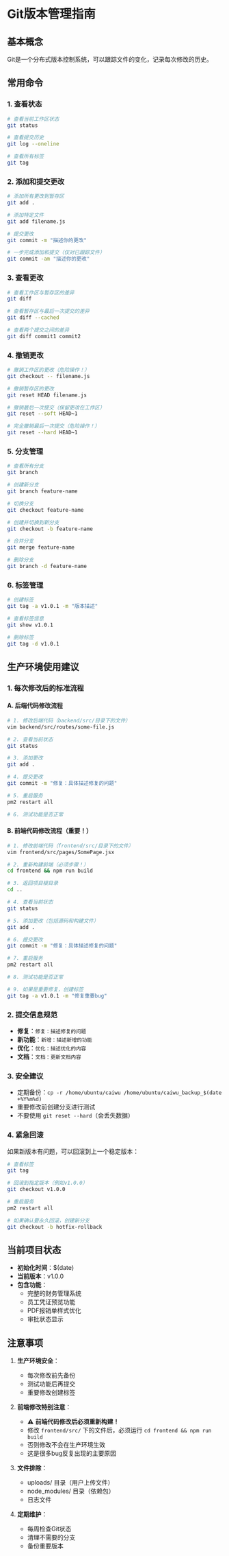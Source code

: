 # Git版本管理指南

## 基本概念

Git是一个分布式版本控制系统，可以跟踪文件的变化，记录每次修改的历史。

## 常用命令

### 1. 查看状态
```bash
# 查看当前工作区状态
git status

# 查看提交历史
git log --oneline

# 查看所有标签
git tag
```

### 2. 添加和提交更改
```bash
# 添加所有更改到暂存区
git add .

# 添加特定文件
git add filename.js

# 提交更改
git commit -m "描述你的更改"

# 一步完成添加和提交（仅对已跟踪文件）
git commit -am "描述你的更改"
```

### 3. 查看更改
```bash
# 查看工作区与暂存区的差异
git diff

# 查看暂存区与最后一次提交的差异
git diff --cached

# 查看两个提交之间的差异
git diff commit1 commit2
```

### 4. 撤销更改
```bash
# 撤销工作区的更改（危险操作！）
git checkout -- filename.js

# 撤销暂存区的更改
git reset HEAD filename.js

# 撤销最后一次提交（保留更改在工作区）
git reset --soft HEAD~1

# 完全撤销最后一次提交（危险操作！）
git reset --hard HEAD~1
```

### 5. 分支管理
```bash
# 查看所有分支
git branch

# 创建新分支
git branch feature-name

# 切换分支
git checkout feature-name

# 创建并切换到新分支
git checkout -b feature-name

# 合并分支
git merge feature-name

# 删除分支
git branch -d feature-name
```

### 6. 标签管理
```bash
# 创建标签
git tag -a v1.0.1 -m "版本描述"

# 查看标签信息
git show v1.0.1

# 删除标签
git tag -d v1.0.1
```

## 生产环境使用建议

### 1. 每次修改后的标准流程

#### A. 后端代码修改流程
```bash
# 1. 修改后端代码（backend/src/目录下的文件）
vim backend/src/routes/some-file.js

# 2. 查看当前状态
git status

# 3. 添加更改
git add .

# 4. 提交更改
git commit -m "修复：具体描述修复的问题"

# 5. 重启服务
pm2 restart all

# 6. 测试功能是否正常
```

#### B. 前端代码修改流程（重要！）
```bash
# 1. 修改前端代码（frontend/src/目录下的文件）
vim frontend/src/pages/SomePage.jsx

# 2. 重新构建前端（必须步骤！）
cd frontend && npm run build

# 3. 返回项目根目录
cd ..

# 4. 查看当前状态
git status

# 5. 添加更改（包括源码和构建文件）
git add .

# 6. 提交更改
git commit -m "修复：具体描述修复的问题"

# 7. 重启服务
pm2 restart all

# 8. 测试功能是否正常

# 9. 如果是重要修复，创建标签
git tag -a v1.0.1 -m "修复重要bug"
```

### 2. 提交信息规范
- **修复**：`修复：描述修复的问题`
- **新功能**：`新增：描述新增的功能`
- **优化**：`优化：描述优化的内容`
- **文档**：`文档：更新文档内容`

### 3. 安全建议
- 定期备份：`cp -r /home/ubuntu/caiwu /home/ubuntu/caiwu_backup_$(date +%Y%m%d)`
- 重要修改前创建分支进行测试
- 不要使用 `git reset --hard`（会丢失数据）

### 4. 紧急回滚
如果新版本有问题，可以回滚到上一个稳定版本：
```bash
# 查看标签
git tag

# 回滚到指定版本（例如v1.0.0）
git checkout v1.0.0

# 重启服务
pm2 restart all

# 如果确认要永久回滚，创建新分支
git checkout -b hotfix-rollback
```

## 当前项目状态

- **初始化时间**：$(date)
- **当前版本**：v1.0.0
- **包含功能**：
  - 完整的财务管理系统
  - 员工凭证预览功能
  - PDF报销单样式优化
  - 审批状态显示

## 注意事项

1. **生产环境安全**：
   - 每次修改前先备份
   - 测试功能后再提交
   - 重要修改创建标签

2. **前端修改特别注意**：
   - ⚠️ **前端代码修改后必须重新构建！**
   - 修改 `frontend/src/` 下的文件后，必须运行 `cd frontend && npm run build`
   - 否则修改不会在生产环境生效
   - 这是很多bug反复出现的主要原因

3. **文件排除**：
   - uploads/ 目录（用户上传文件）
   - node_modules/ 目录（依赖包）
   - 日志文件

4. **定期维护**：
   - 每周检查Git状态
   - 清理不需要的分支
   - 备份重要版本
